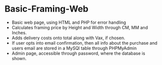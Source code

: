 # Basic-Framing-Web
- Basic web page, using HTML and PHP for error handling
- Calculates framing price by Height and Width through CM, MM and Inches.
- Adds delivery costs onto total along with Vax, if chosen.
- If user opts into email confirmation, then all info about the purchase and users email are stored in a MySQl table through PHPMyAdmin
- Admin page, accessible through password, where the database is shown.
